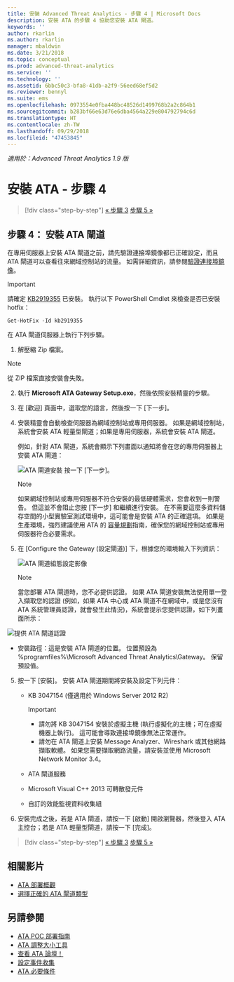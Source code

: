 ```yaml
---
title: 安裝 Advanced Threat Analytics - 步驟 4 | Microsoft Docs
description: 安裝 ATA 的步驟 4 協助您安裝 ATA 閘道。
keywords: ''
author: rkarlin
ms.author: rkarlin
manager: mbaldwin
ms.date: 3/21/2018
ms.topic: conceptual
ms.prod: advanced-threat-analytics
ms.service: ''
ms.technology: ''
ms.assetid: 6bbc50c3-bfa8-41db-a2f9-56eed68ef5d2
ms.reviewer: bennyl
ms.suite: ems
ms.openlocfilehash: 0973554e0fba448bc48526d1499768b2a2c864b1
ms.sourcegitcommit: b283bf66e63d76e6dba4564a229e804792794c6d
ms.translationtype: HT
ms.contentlocale: zh-TW
ms.lasthandoff: 09/29/2018
ms.locfileid: "47453845"
---
```

*適用於：Advanced Threat Analytics 1.9 版*



# <a name="install-ata---step-4"></a>安裝 ATA - 步驟 4

> [!div class="step-by-step"]
> [« 步驟 3](install-ata-step3.md)
> [步驟 5 »](install-ata-step5.md)

## <a name="step-4-install-the-ata-gateway"></a>步驟 4： 安裝 ATA 閘道

在專用伺服器上安裝 ATA 閘道之前，請先驗證連接埠鏡像都已正確設定，而且 ATA 閘道可以查看往來網域控制站的流量。 如需詳細資訊，請參閱[驗證連接埠鏡像](validate-port-mirroring.md)。


> [!IMPORTANT]
> 請確定 [KB2919355](http://support.microsoft.com/kb/2919355/) 已安裝。  執行以下 PowerShell Cmdlet 來檢查是否已安裝 hotfix：
>
> `Get-HotFix -Id kb2919355`

在 ATA 閘道伺服器上執行下列步驟。

1.  解壓縮 Zip 檔案。 
> [!NOTE] 
> 從 ZIP 檔案直接安裝會失敗。

2.  執行 **Microsoft ATA Gateway Setup.exe**，然後依照安裝精靈的步驟。

3.  在 [歡迎] 頁面中，選取您的語言，然後按一下 [下一步]。

4.  安裝精靈會自動檢查伺服器為網域控制站或專用伺服器。 如果是網域控制站，系統會安裝 ATA 輕量型閘道；如果是專用伺服器，系統會安裝 ATA 閘道。 
    
    例如，針對 ATA 閘道，系統會顯示下列畫面以通知將會在您的專用伺服器上安裝 ATA 閘道：
    
    ![ATA 閘道安裝](media/ata-gw-install.png) 按一下 [下一步]。

    > [!NOTE] 
    > 如果網域控制站或專用伺服器不符合安裝的最低硬體需求，您會收到一則警告。 但這並不會阻止您按 [下一步] 和繼續進行安裝。 在不需要這麼多資料儲存空間的小型實驗室測試環境中，這可能會是安裝 ATA 的正確選項。 如果是生產環境，強烈建議使用 ATA 的 [容量規劃](ata-capacity-planning.md)指南，確保您的網域控制站或專用伺服器符合必要需求。

4.  在 [Configure the Gateway (設定閘道)] 下，根據您的環境輸入下列資訊：

    ![ATA 閘道組態設定影像](media/ata-gw-configure.png)

    > [!NOTE]
    > 當您部署 ATA 閘道時，您不必提供認證。 如果 ATA 閘道安裝無法使用單一登入擷取您的認證 (例如，如果 ATA 中心或 ATA 閘道不在網域中，或是您沒有 ATA 系統管理員認證，就會發生此情況)，系統會提示您提供認證，如下列畫面所示： 

  ![提供 ATA 閘道認證](media/ata-install-credentials.png)

   - 安裝路徑：這是安裝 ATA 閘道的位置。 位置預設為 %programfiles%\Microsoft Advanced Threat Analytics\Gateway。 保留預設值。
    
5. 按一下 [安裝]。 安裝 ATA 閘道期間將安裝及設定下列元件︰

    -   KB 3047154 (僅適用於 Windows Server 2012 R2)

        > [!IMPORTANT]
        > -   請勿將 KB 3047154 安裝於虛擬主機 (執行虛擬化的主機；可在虛擬機器上執行)。 這可能會導致連接埠鏡像無法正常運作。 
        > -   請勿在 ATA 閘道上安裝 Message Analyzer、Wireshark 或其他網路擷取軟體。 如果您需要擷取網路流量，請安裝並使用 Microsoft Network Monitor 3.4。

    -   ATA 閘道服務
    -   Microsoft Visual C++ 2013 可轉散發元件
    -   自訂的效能監視資料收集組

6.  安裝完成之後，若是 ATA 閘道，請按一下 [啟動] 開啟瀏覽器，然後登入 ATA 主控台；若是 ATA 輕量型閘道，請按一下 [完成]。


> [!div class="step-by-step"]
> [« 步驟 3](install-ata-step3.md)
> [步驟 5 »](install-ata-step5.md)


## <a name="related-videos"></a>相關影片
- [ATA 部署概觀](https://channel9.msdn.com/Shows/Microsoft-Security/Overview-of-ATA-Deployment-in-10-Minutes)
- [選擇正確的 ATA 閘道類型](https://channel9.msdn.com/Shows/Microsoft-Security/ATA-Deployment-Choose-the-Right-Gateway-Type)

## <a name="see-also"></a>另請參閱
- [ATA POC 部署指南](http://aka.ms/atapoc)
- [ATA 調整大小工具](http://aka.ms/atasizingtool)
- [查看 ATA 論壇！](https://social.technet.microsoft.com/Forums/security/home?forum=mata)
- [設定事件收集](configure-event-collection.md)
- [ATA 必要條件](ata-prerequisites.md)

